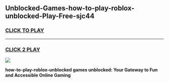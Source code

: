 
## Unblocked-Games-how-to-play-roblox-unblocked-Play-Free-sjc44
<h3>
<a href="https://premium76.site?title=how-to-play-roblox-unblocked&ref=23A">CLICK TO PLAY</a></h3>
<hr>

<h3>
<a href="https://premium76.site?title=how-to-play-roblox-unblocked&ref=23A">CLICK 2 PLAY</a>
  
</h3>

<a href="https://premium76.site?title=how-to-play-roblox-unblocked&ref=23A"><img src="https://clearcache.store/games.png"></a>


**how-to-play-roblox-unblocked games unblocked: Your Gateway to Fun and Accessible Online Gaming**
